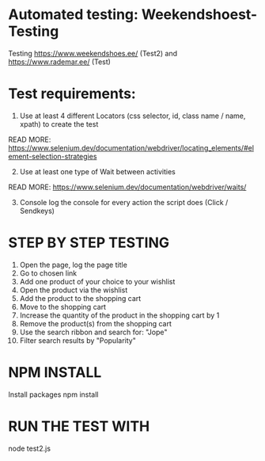 # Automated testing: Weekendshoest-Testing
Testing https://www.weekendshoes.ee/ (Test2) and https://www.rademar.ee/ (Test)

# Test requirements:

1. Use at least 4 different Locators (css selector, id, class name / name, xpath) to create the test

  READ MORE: https://www.selenium.dev/documentation/webdriver/locating_elements/#element-selection-strategies

2. Use at least one type of Wait between activities 

  READ MORE: https://www.selenium.dev/documentation/webdriver/waits/

3. Console log the console for every action the script does (Click / Sendkeys)

# STEP BY STEP TESTING
1. Open the page, log the page title
2. Go to chosen link 
3. Add one product of your choice to your wishlist
4. Open the product via the wishlist
5. Add the product to the shopping cart
6. Move to the shopping cart
7. Increase the quantity of the product in the shopping cart by 1
8. Remove the product(s) from the shopping cart
9. Use the search ribbon and search for: "Jope" 
10. Filter search results by "Popularity"

# NPM INSTALL
Install packages
npm install

# RUN THE TEST WITH
node test2.js



